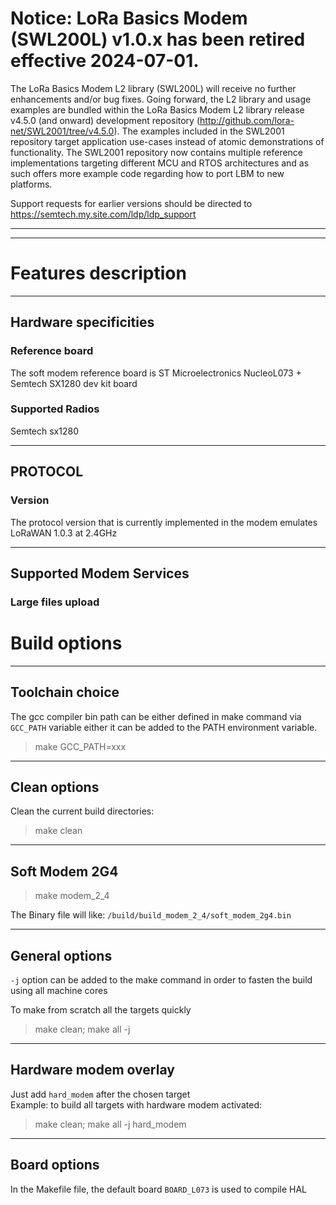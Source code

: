 ---
---

# Notice: LoRa Basics Modem (SWL200L) v1.0.x has been retired effective 2024-07-01.

The LoRa Basics Modem L2 library (SWL200L) will receive no further enhancements and/or bug fixes. Going forward, the L2 library and usage examples are bundled within the LoRa Basics Modem L2 library release v4.5.0 (and onward) development repository (http://github.com/lora-net/SWL2001/tree/v4.5.0). The  examples included in the SWL2001 repository target application use-cases instead of atomic demonstrations of functionality. The SWL2001 repository now contains multiple reference implementations targeting different MCU and RTOS architectures and as such offers more example code regarding how to port LBM to new platforms.

Support requests for earlier versions should be directed to https://semtech.my.site.com/ldp/ldp_support


----
----

# Features description

----
## Hardware specificities  

### Reference board
The soft modem reference board is ST Microelectronics NucleoL073 + Semtech SX1280 dev kit board

### Supported Radios  
Semtech sx1280 

----
## PROTOCOL  

### Version  
The protocol version that is currently implemented in the modem emulates LoRaWAN 1.0.3 at 2.4GHz

----
## Supported Modem Services 

### Large files upload

# Build options

----
## Toolchain choice

The gcc compiler bin path can be either defined in make command via `GCC_PATH` variable either it can be added to the PATH environment variable.
> make GCC_PATH=xxx

----
## Clean options

Clean the current build directories:  
>make clean

----
## Soft Modem 2G4  
>make modem_2_4  

The Binary file will like: `/build/build_modem_2_4/soft_modem_2g4.bin`

----
## General options

`-j` option can be added to the make command in order to fasten the build using all machine cores

To make from scratch all the targets quickly  
>make clean; make all -j

----
## Hardware modem overlay
Just add `hard_modem` after the chosen target  
Example: to build all targets with hardware modem activated:  
>make clean; make all -j hard_modem

----
## Board options

In the Makefile file, the default board `BOARD_L073` is used to compile HAL
